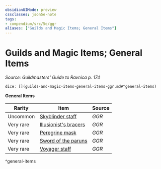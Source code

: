 ```yaml
---
obsidianUIMode: preview
cssclasses: json5e-note
tags:
- compendium/src/5e/ggr
aliases: ["Guilds and Magic Items; General Items"]
---
```

# Guilds and Magic Items; General Items
*Source: Guildmasters' Guide to Ravnica p. 174* 

`dice: [](guilds-and-magic-items-general-items-ggr.md#^general-items)`

**General Items**

| Rarity | Item | Source |
|--------|------|--------|
| Uncommon | [Skyblinder staff](/3-Mechanics/CLI/items/skyblinder-staff-ggr.md) | *GGR* |
| Very rare | [Illusionist's bracers](/3-Mechanics/CLI/items/illusionists-bracers-ggr.md) | *GGR* |
| Very rare | [Peregrine mask](/3-Mechanics/CLI/items/peregrine-mask-ggr.md) | *GGR* |
| Very rare | [Sword of the paruns](/3-Mechanics/CLI/items/sword-of-the-paruns-ggr.md) | *GGR* |
| Very rare | [Voyager staff](/3-Mechanics/CLI/items/voyager-staff-ggr.md) | *GGR* |
^general-items